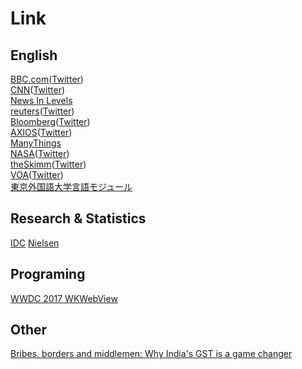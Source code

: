 # Link  
## English
[BBC.com](http://www.bbc.com/)([Twitter](https://twitter.com/bbcworld))  
[CNN](http://edition.cnn.com/)([Twitter](https://twitter.com/cnn))  
[News In Levels](https://www.newsinlevels.com/)  
[reuters](http://www.reuters.com/)([Twitter](https://twitter.com/reuters))  
[Bloomberg](https://www.bloomberg.com/)([Twitter](https://twitter.com/business))  
[AXIOS](https://www.axios.com/)([Twitter](https://twitter.com/axios))  
[ManyThings](http://www.manythings.org/)  
[NASA](https://www.nasa.gov/)([Twitter](https://twitter.com/nasa))  
[theSkimm](http://www.theskimm.com/recent)([Twitter](https://twitter.com/theskimm))  
[VOA](https://www.voanews.com/)([Twitter](https://twitter.com/voanews))  
[東京外国語大学言語モジュール](http://www.coelang.tufs.ac.jp/mt/)

## Research &amp; Statistics
[IDC](https://www.idc.com/)
[Nielsen](http://www.nielsen.com/us/en.html)

## Programing
[WWDC 2017 WKWebView](https://devstreaming-cdn.apple.com/videos/wwdc/2017/220ugyk0ejmva/220/220_customized_loading_in_wkwebview.pdf)

## Other
[Bribes, borders and middlemen: Why India's GST is a game changer](http://economictimes.indiatimes.com/news/economy/policy/bribes-borders-and-middlemen-why-indias-gst-is-a-game-changer/articleshow/59246392.cms)
